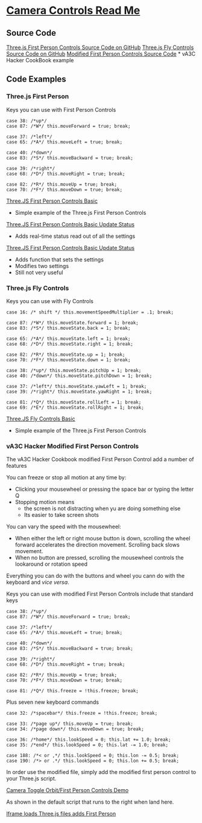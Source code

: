 [Camera Controls Read Me]( readme.html )
===

##  Source Code
<a href=https://github.com/mrdoob/three.js/blob/master/examples/js/controls/FirstPersonControls.js target=_top >
Three.js First Person Controls Source Code on GitHub</a>  

<a href=https://github.com/mrdoob/three.js/blob/master/examples/js/controls/FlyControls.js target=_top >
Three.js Fly Controls Source Code on GitHub</a>

<a href=https://github.com/va3c/viewer/blob/gh-pages/va3c-hacker-cookbook/camera-controls/r1/first-person-controls-theo.js target=_top>
Modified First Person Controls Source Code</a>  
* vA3C Hacker CookBook example

## Code Examples

### Three.js First Person

Keys you can use with First Person Controls

	case 38: /*up*/
	case 87: /*W*/ this.moveForward = true; break;

	case 37: /*left*/
	case 65: /*A*/ this.moveLeft = true; break;

	case 40: /*down*/
	case 83: /*S*/ this.moveBackward = true; break;

	case 39: /*right*/
	case 68: /*D*/ this.moveRight = true; break;

	case 82: /*R*/ this.moveUp = true; break;
	case 70: /*F*/ this.moveDown = true; break;

[Three.JS First Person Controls Basic]( threejs-controls/threejs-first-person-controls-basic.html )  
* Simple example of the Three.js First Person Controls

[Three.JS First Person Controls Basic Update Status]( threejs-controls/threejs-first-person-controls-basic-update-status.html )   
* Adds real-time status read out of all the settings

[Three.JS First Person Controls Basic Update Status]( threejs-controls/threejs-first-person-controls-basic-update-status-settings.html )  
* Adds function that sets the settings  
* Modifies two settings  
* Still not very useful

### Three.js Fly Controls

Keys you can use with Fly Controls

	case 16: /* shift */ this.movementSpeedMultiplier = .1; break;

	case 87: /*W*/ this.moveState.forward = 1; break;
	case 83: /*S*/ this.moveState.back = 1; break;

	case 65: /*A*/ this.moveState.left = 1; break;
	case 68: /*D*/ this.moveState.right = 1; break;

	case 82: /*R*/ this.moveState.up = 1; break;
	case 70: /*F*/ this.moveState.down = 1; break;

	case 38: /*up*/ this.moveState.pitchUp = 1; break;
	case 40: /*down*/ this.moveState.pitchDown = 1; break;

	case 37: /*left*/ this.moveState.yawLeft = 1; break;
	case 39: /*right*/ this.moveState.yawRight = 1; break;

	case 81: /*Q*/ this.moveState.rollLeft = 1; break;
	case 69: /*E*/ this.moveState.rollRight = 1; break;
			
[Three.JS Fly Controls Basic]( threejs-controls/threejs-fly-controls-basic.html )  
* Simple example of the Three.js First Person Controls

### vA3C Hacker Modified First Person Controls

The vA3C Hacker Cookbook modified First Person Control add a number of features

You can freeze or stop all motion at any time by:

* Clicking your mousewheel or pressing the space bar or typing the letter Q
* Stopping motion means 
	* the screen is not distracting when yu are doing something else
	* Its easier to take screen shots
	
You can vary the speed with the mousewheel:

* When either the left or right mouse button is down, scrolling the wheel forward accelerates the direction movement. 
Scrolling back slows movement. 
* When no button are pressed, scrolling the mousewheel controls the lookaround or rotation speed

Everything you can do with the buttons and wheel you cann do with the keyboard and _vice versa_.

Keys you can use with modified First Person Controls include that standard keys

	case 38: /*up*/
	case 87: /*W*/ this.moveForward = true; break;

	case 37: /*left*/
	case 65: /*A*/ this.moveLeft = true; break;

	case 40: /*down*/
	case 83: /*S*/ this.moveBackward = true; break;

	case 39: /*right*/
	case 68: /*D*/ this.moveRight = true; break;

	case 82: /*R*/ this.moveUp = true; break;
	case 70: /*F*/ this.moveDown = true; break;

	case 81: /*Q*/ this.freeze = !this.freeze; break;

Plus seven new keyboard commands

	case 32: /*spacebar*/ this.freeze = !this.freeze; break;

	case 33: /*page up*/ this.moveUp = true; break;
	case 34: /*page down*/ this.moveDown = true; break;

	case 36: /*home*/ this.lookSpeed = 0; this.lat += 1.0; break;
	case 35: /*end*/ this.lookSpeed = 0; this.lat -= 1.0; break;

	case 188: /*< or ,*/ this.lookSpeed = 0; this.lon -= 0.5; break;
	case 190: /*> or .*/ this.lookSpeed = 0; this.lon += 0.5; break;

In order use the modified file, simply add the modified first person control to your Three.js script.

[Camera Toggle Orbit/First Person Controls Demo]( r1/camera-toggle-orbit-first-person.html )

As shown in the default script that runs to the right when land here.


[Iframe loads Three.js files adds First Person]( r1/iframe-parent-first-person-control.html )
